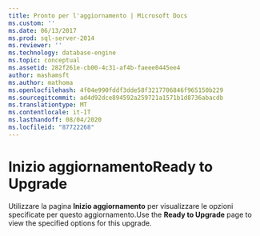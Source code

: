 ```yaml
---
title: Pronto per l'aggiornamento | Microsoft Docs
ms.custom: ''
ms.date: 06/13/2017
ms.prod: sql-server-2014
ms.reviewer: ''
ms.technology: database-engine
ms.topic: conceptual
ms.assetid: 282f261e-cb00-4c31-af4b-faeee0445ee4
author: mashamsft
ms.author: mathoma
ms.openlocfilehash: 4f04e990fddf3dde58f3217706846f965150b229
ms.sourcegitcommit: ad4d92dce894592a259721a1571b1d8736abacdb
ms.translationtype: MT
ms.contentlocale: it-IT
ms.lasthandoff: 08/04/2020
ms.locfileid: "87722268"
---
```

# <a name="ready-to-upgrade"></a><span data-ttu-id="3ff9c-102">Inizio aggiornamento</span><span class="sxs-lookup"><span data-stu-id="3ff9c-102">Ready to Upgrade</span></span>
  <span data-ttu-id="3ff9c-103">Utilizzare la pagina **Inizio aggiornamento** per visualizzare le opzioni specificate per questo aggiornamento.</span><span class="sxs-lookup"><span data-stu-id="3ff9c-103">Use the **Ready to Upgrade** page to view the specified options for this upgrade.</span></span>  
  
  
